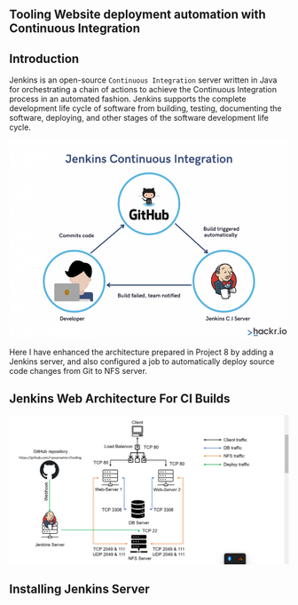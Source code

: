 ## Tooling Website deployment automation with Continuous Integration

## Introduction
Jenkins is an open-source `Continuous Integration` server written in Java for orchestrating a chain of actions to achieve the Continuous Integration process in an automated fashion. Jenkins supports the complete development life cycle of software from building, testing, documenting the software, deploying, and other stages of the software development life cycle.

![jenkins_architecture](./img/jenkins-continuous-integration-min.png)

Here I have enhanced the architecture prepared in Project 8 by adding a Jenkins server, and also configured a job to automatically deploy source code changes from Git to NFS server.

## Jenkins Web Architecture For CI Builds
 
![my_jenkins_architecture](./img/2022-10-05_050932.png)

## Installing Jenkins Server
